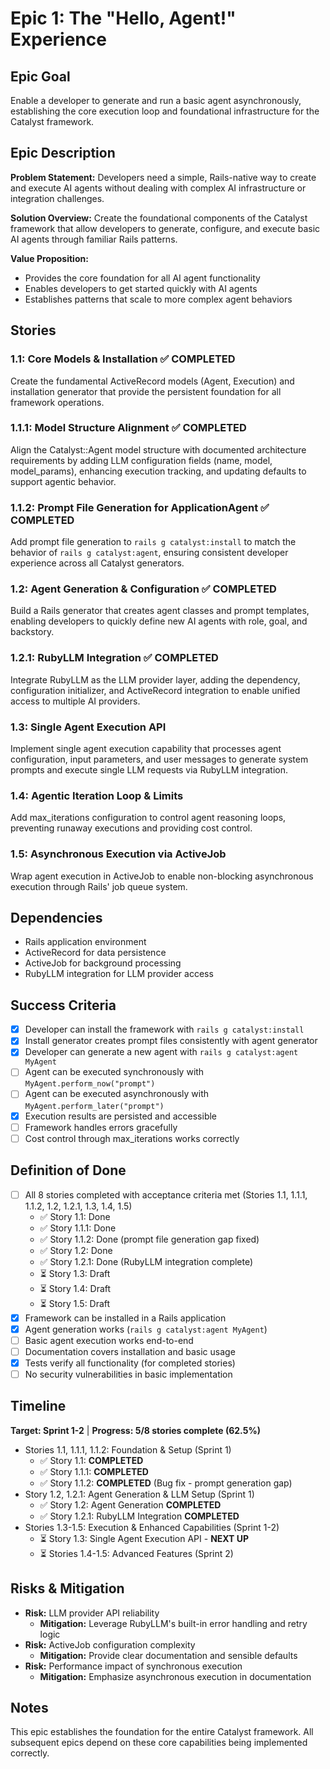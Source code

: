 # Epic 1: The "Hello, Agent!" Experience

## Epic Goal
Enable a developer to generate and run a basic agent asynchronously, establishing the core execution loop and foundational infrastructure for the Catalyst framework.

## Epic Description

**Problem Statement:**
Developers need a simple, Rails-native way to create and execute AI agents without dealing with complex AI infrastructure or integration challenges.

**Solution Overview:**
Create the foundational components of the Catalyst framework that allow developers to generate, configure, and execute basic AI agents through familiar Rails patterns.

**Value Proposition:**
- Provides the core foundation for all AI agent functionality
- Enables developers to get started quickly with AI agents
- Establishes patterns that scale to more complex agent behaviors

## Stories

### 1.1: Core Models & Installation ✅ **COMPLETED**
Create the fundamental ActiveRecord models (Agent, Execution) and installation generator that provide the persistent foundation for all framework operations.

### 1.1.1: Model Structure Alignment ✅ **COMPLETED**
Align the Catalyst::Agent model structure with documented architecture requirements by adding LLM configuration fields (name, model, model_params), enhancing execution tracking, and updating defaults to support agentic behavior.

### 1.1.2: Prompt File Generation for ApplicationAgent ✅ **COMPLETED**
Add prompt file generation to `rails g catalyst:install` to match the behavior of `rails g catalyst:agent`, ensuring consistent developer experience across all Catalyst generators.

### 1.2: Agent Generation & Configuration ✅ **COMPLETED**
Build a Rails generator that creates agent classes and prompt templates, enabling developers to quickly define new AI agents with role, goal, and backstory.

### 1.2.1: RubyLLM Integration ✅ **COMPLETED**
Integrate RubyLLM as the LLM provider layer, adding the dependency, configuration initializer, and ActiveRecord integration to enable unified access to multiple AI providers.

### 1.3: Single Agent Execution API
Implement single agent execution capability that processes agent configuration, input parameters, and user messages to generate system prompts and execute single LLM requests via RubyLLM integration.

### 1.4: Agentic Iteration Loop & Limits
Add max_iterations configuration to control agent reasoning loops, preventing runaway executions and providing cost control.

### 1.5: Asynchronous Execution via ActiveJob
Wrap agent execution in ActiveJob to enable non-blocking asynchronous execution through Rails' job queue system.

## Dependencies
- Rails application environment
- ActiveRecord for data persistence
- ActiveJob for background processing
- RubyLLM integration for LLM provider access

## Success Criteria
- [x] Developer can install the framework with `rails g catalyst:install`
- [x] Install generator creates prompt files consistently with agent generator
- [x] Developer can generate a new agent with `rails g catalyst:agent MyAgent`
- [ ] Agent can be executed synchronously with `MyAgent.perform_now("prompt")`
- [ ] Agent can be executed asynchronously with `MyAgent.perform_later("prompt")`
- [x] Execution results are persisted and accessible
- [ ] Framework handles errors gracefully
- [ ] Cost control through max_iterations works correctly

## Definition of Done
- [ ] All 8 stories completed with acceptance criteria met (Stories 1.1, 1.1.1, 1.1.2, 1.2, 1.2.1, 1.3, 1.4, 1.5)
  - ✅ Story 1.1: Done
  - ✅ Story 1.1.1: Done
  - ✅ Story 1.1.2: Done (prompt file generation gap fixed)
  - ✅ Story 1.2: Done
  - ✅ Story 1.2.1: Done (RubyLLM integration complete)
  - ⏳ Story 1.3: Draft
  - ⏳ Story 1.4: Draft
  - ⏳ Story 1.5: Draft
- [x] Framework can be installed in a Rails application
- [x] Agent generation works (`rails g catalyst:agent MyAgent`)
- [ ] Basic agent execution works end-to-end
- [ ] Documentation covers installation and basic usage
- [x] Tests verify all functionality (for completed stories)
- [ ] No security vulnerabilities in basic implementation

## Timeline
**Target: Sprint 1-2** | **Progress: 5/8 stories complete (62.5%)**

- Stories 1.1, 1.1.1, 1.1.2: Foundation & Setup (Sprint 1) 
  - ✅ Story 1.1: **COMPLETED**
  - ✅ Story 1.1.1: **COMPLETED**
  - ✅ Story 1.1.2: **COMPLETED** (Bug fix - prompt generation gap)
- Story 1.2, 1.2.1: Agent Generation & LLM Setup (Sprint 1)
  - ✅ Story 1.2: Agent Generation **COMPLETED**
  - ✅ Story 1.2.1: RubyLLM Integration **COMPLETED**
- Stories 1.3-1.5: Execution & Enhanced Capabilities (Sprint 1-2)
  - ⏳ Story 1.3: Single Agent Execution API - **NEXT UP**
  - ⏳ Stories 1.4-1.5: Advanced Features (Sprint 2)

## Risks & Mitigation
- **Risk:** LLM provider API reliability
  - **Mitigation:** Leverage RubyLLM's built-in error handling and retry logic
- **Risk:** ActiveJob configuration complexity
  - **Mitigation:** Provide clear documentation and sensible defaults
- **Risk:** Performance impact of synchronous execution
  - **Mitigation:** Emphasize asynchronous execution in documentation

## Notes
This epic establishes the foundation for the entire Catalyst framework. All subsequent epics depend on these core capabilities being implemented correctly.